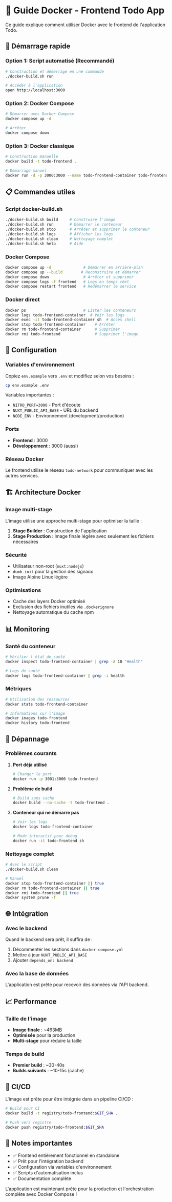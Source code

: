 # 🐳 Guide Docker - Frontend Todo App

Ce guide explique comment utiliser Docker avec le frontend de l'application Todo.

## 🚀 Démarrage rapide

### Option 1: Script automatisé (Recommandé)

```bash
# Construction et démarrage en une commande
./docker-build.sh run

# Accéder à l'application
open http://localhost:3000
```

### Option 2: Docker Compose

```bash
# Démarrer avec Docker Compose
docker compose up -d

# Arrêter
docker compose down
```

### Option 3: Docker classique

```bash
# Construction manuelle
docker build -t todo-frontend .

# Démarrage manuel
docker run -d -p 3000:3000 --name todo-frontend-container todo-frontend
```

## 📋 Commandes utiles

### Script docker-build.sh

```bash
./docker-build.sh build     # Construire l'image
./docker-build.sh run       # Démarrer le conteneur
./docker-build.sh stop      # Arrêter et supprimer le conteneur
./docker-build.sh logs      # Afficher les logs
./docker-build.sh clean     # Nettoyage complet
./docker-build.sh help      # Aide
```

### Docker Compose

```bash
docker compose up -d              # Démarrer en arrière-plan
docker compose up --build        # Reconstruire et démarrer
docker compose down               # Arrêter et supprimer
docker compose logs -f frontend   # Logs en temps réel
docker compose restart frontend   # Redémarrer le service
```

### Docker direct

```bash
docker ps                         # Lister les conteneurs
docker logs todo-frontend-container  # Voir les logs
docker exec -it todo-frontend-container sh  # Accès shell
docker stop todo-frontend-container    # Arrêter
docker rm todo-frontend-container      # Supprimer
docker rmi todo-frontend               # Supprimer l'image
```

## 🔧 Configuration

### Variables d'environnement

Copiez `env.example` vers `.env` et modifiez selon vos besoins :

```bash
cp env.example .env
```

Variables importantes :
- `NITRO_PORT=3000` - Port d'écoute
- `NUXT_PUBLIC_API_BASE` - URL du backend
- `NODE_ENV` - Environnement (development/production)

### Ports

- **Frontend** : 3000
- **Développement** : 3000 (aussi)

### Réseau Docker

Le frontend utilise le réseau `todo-network` pour communiquer avec les autres services.

## 🏗️ Architecture Docker

### Image multi-stage

L'image utilise une approche multi-stage pour optimiser la taille :

1. **Stage Builder** : Construction de l'application
2. **Stage Production** : Image finale légère avec seulement les fichiers nécessaires

### Sécurité

- Utilisateur non-root (`nuxt:nodejs`)
- `dumb-init` pour la gestion des signaux
- Image Alpine Linux légère

### Optimisations

- Cache des layers Docker optimisé
- Exclusion des fichiers inutiles via `.dockerignore`
- Nettoyage automatique du cache npm

## 📊 Monitoring

### Santé du conteneur

```bash
# Vérifier l'état de santé
docker inspect todo-frontend-container | grep -A 10 "Health"

# Logs de santé
docker logs todo-frontend-container | grep -i health
```

### Métriques

```bash
# Utilisation des ressources
docker stats todo-frontend-container

# Informations sur l'image
docker images todo-frontend
docker history todo-frontend
```

## 🔧 Dépannage

### Problèmes courants

1. **Port déjà utilisé**
   ```bash
   # Changer le port
   docker run -p 3001:3000 todo-frontend
   ```

2. **Problème de build**
   ```bash
   # Build sans cache
   docker build --no-cache -t todo-frontend .
   ```

3. **Conteneur qui ne démarre pas**
   ```bash
   # Voir les logs
   docker logs todo-frontend-container
   
   # Mode interactif pour debug
   docker run -it todo-frontend sh
   ```

### Nettoyage complet

```bash
# Avec le script
./docker-build.sh clean

# Manuel
docker stop todo-frontend-container || true
docker rm todo-frontend-container || true
docker rmi todo-frontend || true
docker system prune -f
```

## 🌐 Intégration

### Avec le backend

Quand le backend sera prêt, il suffira de :

1. Décommenter les sections dans `docker-compose.yml`
2. Mettre à jour `NUXT_PUBLIC_API_BASE`
3. Ajouter `depends_on: backend`

### Avec la base de données

L'application est prête pour recevoir des données via l'API backend.

## 📈 Performance

### Taille de l'image

- **Image finale** : ~463MB
- **Optimisée** pour la production
- **Multi-stage** pour réduire la taille

### Temps de build

- **Premier build** : ~30-40s
- **Builds suivants** : ~10-15s (cache)

## 🔄 CI/CD

L'image est prête pour être intégrée dans un pipeline CI/CD :

```bash
# Build pour CI
docker build -t registry/todo-frontend:$GIT_SHA .

# Push vers registre
docker push registry/todo-frontend:$GIT_SHA
```

## 📝 Notes importantes

- ✅ Frontend entièrement fonctionnel en standalone
- ✅ Prêt pour l'intégration backend
- ✅ Configuration via variables d'environnement
- ✅ Scripts d'automatisation inclus
- ✅ Documentation complète

L'application est maintenant prête pour la production et l'orchestration complète avec Docker Compose ! 